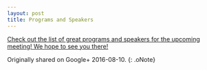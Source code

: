 ```yaml
---
layout: post
title: Programs and Speakers
---
```


[Check out the list of great programs and speakers for the upcoming meeting! We hope to see you there!](https://docs.google.com/document/d/15u8Vm2gxtYUImFxFYLXR0l1XaBJ6MwPzzTch_cO90h0/edit?usp=sharing)

Originally shared on Google+ 2016-08-10.
{: .oNote}
